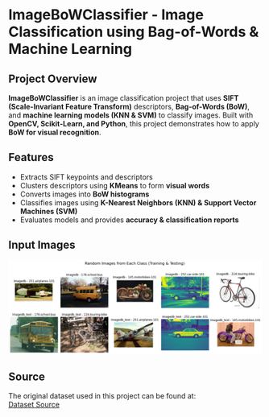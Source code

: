 #  ImageBoWClassifier - Image Classification using Bag-of-Words & Machine Learning

##  Project Overview
**ImageBoWClassifier** is an image classification project that uses **SIFT (Scale-Invariant Feature Transform)** descriptors, **Bag-of-Words (BoW)**, and **machine learning models (KNN & SVM)** to classify images. Built with **OpenCV, Scikit-Learn, and Python**, this project demonstrates how to apply **BoW for visual recognition**.

##  Features
- Extracts SIFT keypoints and descriptors  
- Clusters descriptors using **KMeans** to form **visual words**  
- Converts images into **BoW histograms**  
- Classifies images using **K-Nearest Neighbors (KNN) & Support Vector Machines (SVM)**  
- Evaluates models and provides **accuracy & classification reports**  

## Input Images

![Images Sample](Images/imagesSample.png)

## Source
The original dataset used in this project can be found at:  
[Dataset Source](https://vc.ee.duth.gr:6960/index.php/s/LyS24AwLJ1eAxFR)
